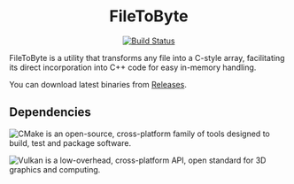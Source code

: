 <div align="center">

  <h1>FileToByte</h1>

  <a href="https://github.com/gage-lodba/FileToByte/actions/workflows/BuildAndRelease.yml">
    <img src="https://github.com/gage-lodba//FileToByte/actions/workflows/BuildAndRelease.yml/badge.svg" alt="Build Status" />
  </a>

</div>

FileToByte is a utility that transforms any file into a C-style array, facilitating its direct incorporation into C++ code for easy in-memory handling.

You can download latest binaries from [Releases](https://github.com/gage-lodba/FileToByte/releases/latest).

## Dependencies

![CMake](https://cmake.org/) is an open-source, cross-platform family of tools designed to build, test and package software.

![Vulkan](https://www.vulkan.org/) is a low-overhead, cross-platform API, open standard for 3D graphics and computing.  
